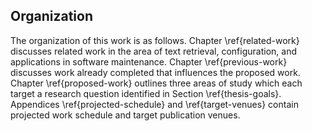 ## Organization

The organization of this work is as follows.  Chapter \ref{related-work}
discusses related work in the area of text retrieval, configuration, and
applications in software maintenance.  Chapter \ref{previous-work} discusses
work already completed that influences the proposed work.  Chapter
\ref{proposed-work} outlines three areas of study which each target a research
question identified in Section \ref{thesis-goals}.  Appendices
\ref{projected-schedule} and \ref{target-venues} contain projected work
schedule and target publication venues.
